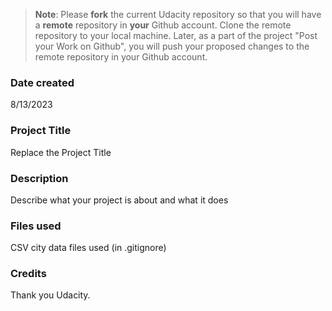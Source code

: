 >**Note**: Please **fork** the current Udacity repository so that you will have a **remote** repository in **your** Github account. Clone the remote repository to your local machine. Later, as a part of the project "Post your Work on Github", you will push your proposed changes to the remote repository in your Github account.

### Date created
8/13/2023

### Project Title
Replace the Project Title

### Description
Describe what your project is about and what it does

### Files used
CSV city data files used (in .gitignore)

### Credits
Thank you Udacity. 

